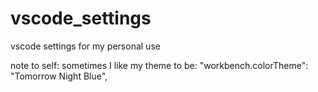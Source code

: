 # vscode_settings
vscode settings for my personal use


note to self: sometimes I like my theme to be: "workbench.colorTheme": "Tomorrow Night Blue",
